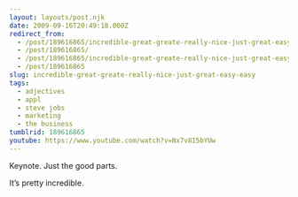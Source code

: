 ```yaml
---
layout: layouts/post.njk
date: 2009-09-16T20:49:18.000Z
redirect_from:
  - /post/189616865/incredible-great-greate-really-nice-just-great-easy-easy/
  - /post/189616865/
  - /post/189616865/incredible-great-greate-really-nice-just-great-easy-easy
  - /post/189616865
slug: incredible-great-greate-really-nice-just-great-easy-easy
tags:
  - adjectives
  - appl
  - steve jobs
  - marketing
  - the business
tumblrid: 189616865
youtube: https://www.youtube.com/watch?v=Nx7v815bYUw
---
```

<p>Keynote.  Just the good parts.</p>

<p>It&rsquo;s pretty incredible.</p>
